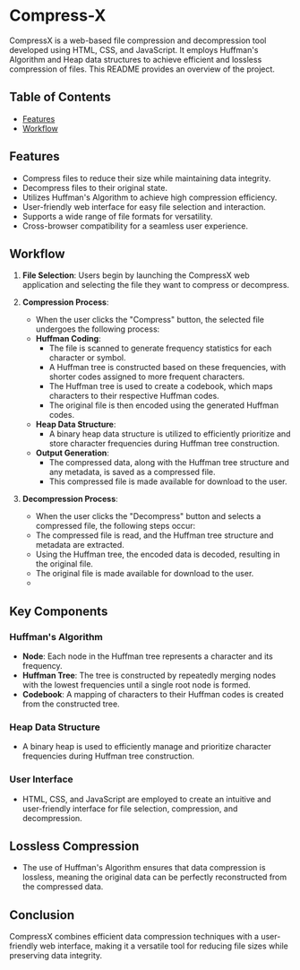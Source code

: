 # Compress-X
CompressX is a web-based file compression and decompression tool developed using HTML, CSS, and JavaScript. It employs Huffman's Algorithm and Heap data structures to achieve efficient and lossless compression of files. This README provides an overview of the project.

## Table of Contents

- [Features](#features)
- [Workflow](#Workflow)

## Features

- Compress files to reduce their size while maintaining data integrity.
- Decompress files to their original state.
- Utilizes Huffman's Algorithm to achieve high compression efficiency.
- User-friendly web interface for easy file selection and interaction.
- Supports a wide range of file formats for versatility.
- Cross-browser compatibility for a seamless user experience.

## Workflow

1. **File Selection**: Users begin by launching the CompressX web application and selecting the file they want to compress or decompress.

2. **Compression Process**:
   - When the user clicks the "Compress" button, the selected file undergoes the following process:
   - **Huffman Coding**:
     - The file is scanned to generate frequency statistics for each character or symbol.
     - A Huffman tree is constructed based on these frequencies, with shorter codes assigned to more frequent characters.
     - The Huffman tree is used to create a codebook, which maps characters to their respective Huffman codes.
     - The original file is then encoded using the generated Huffman codes.
   - **Heap Data Structure**:
     - A binary heap data structure is utilized to efficiently prioritize and store character frequencies during Huffman tree construction.
   - **Output Generation**:
     - The compressed data, along with the Huffman tree structure and any metadata, is saved as a compressed file.
     - This compressed file is made available for download to the user.

3. **Decompression Process**:
   - When the user clicks the "Decompress" button and selects a compressed file, the following steps occur:
   - The compressed file is read, and the Huffman tree structure and metadata are extracted.
   - Using the Huffman tree, the encoded data is decoded, resulting in the original file.
   - The original file is made available for download to the user.
   - 
## Key Components

### Huffman's Algorithm
- **Node**: Each node in the Huffman tree represents a character and its frequency.
- **Huffman Tree**: The tree is constructed by repeatedly merging nodes with the lowest frequencies until a single root node is formed.
- **Codebook**: A mapping of characters to their Huffman codes is created from the constructed tree.

### Heap Data Structure
- A binary heap is used to efficiently manage and prioritize character frequencies during Huffman tree construction.

### User Interface
- HTML, CSS, and JavaScript are employed to create an intuitive and user-friendly interface for file selection, compression, and decompression.

## Lossless Compression
- The use of Huffman's Algorithm ensures that data compression is lossless, meaning the original data can be perfectly reconstructed from the compressed data.

## Conclusion

CompressX combines efficient data compression techniques with a user-friendly web interface, making it a versatile tool for reducing file sizes while preserving data integrity.

